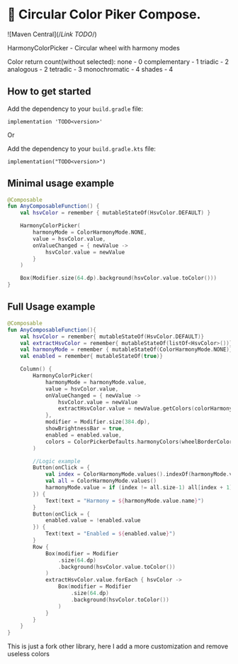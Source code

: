 #  🎨 Circular Color Piker Compose.

![Maven Central](/*Link TODO*/)

HarmonyColorPicker - Circular wheel with harmony modes

Color return count(without selected): 
none - 0
complementary - 1
triadic - 2
analogous - 2
tetradic - 3
monochromatic - 4
shades - 4

## How to get started

Add the dependency to your `build.gradle` file:
```
implementation 'TODO<version>'
```
Or

Add the dependency to your `build.gradle.kts` file:
```
implementation("TODO<version>")
```

## Minimal usage example

```kotlin
@Composable
fun AnyComposableFunction() {
    val hsvColor = remember { mutableStateOf(HsvColor.DEFAULT) }

    HarmonyColorPicker(
        harmonyMode = ColorHarmonyMode.NONE,
        value = hsvColor.value,
        onValueChanged = { newValue ->
            hsvColor.value = newValue
        }
    )

    Box(Modifier.size(64.dp).background(hsvColor.value.toColor()))
}
```

## Full Usage example

```kotlin
@Composable
fun AnyComposableFunction(){
    val hsvColor = remember{ mutableStateOf(HsvColor.DEFAULT)}
    val extractHsvColor = remember{ mutableStateOf(listOf<HsvColor>())}
    val harmonyMode = remember { mutableStateOf(ColorHarmonyMode.NONE)}
    val enabled = remember{ mutableStateOf(true)}

    Column() {
        HarmonyColorPicker(
            harmonyMode = harmonyMode.value,
            value = hsvColor.value,
            onValueChanged = { newValue ->
                hsvColor.value = newValue
                extractHsvColor.value = newValue.getColors(colorHarmonyMode = harmonyMode.value)
            },
            modifier = Modifier.size(384.dp),
            showBrightnessBar = true,
            enabled = enabled.value,
            colors = ColorPickerDefaults.harmonyColors(wheelBorderColor = Color.Black)
        )

        //Logic example
        Button(onClick = {
            val index = ColorHarmonyMode.values().indexOf(harmonyMode.value)
            val all = ColorHarmonyMode.values()
            harmonyMode.value = if (index != all.size-1) all[index + 1] else all[0]
        }) {
            Text(text = "Harmony = ${harmonyMode.value.name}")
        }
        Button(onClick = {
            enabled.value = !enabled.value
        }) {
            Text(text = "Enabled = ${enabled.value}")
        }
        Row {
            Box(modifier = Modifier
                .size(64.dp)
                .background(hsvColor.value.toColor())
            )
            extractHsvColor.value.forEach { hsvColor ->
                Box(modifier = Modifier
                    .size(64.dp)
                    .background(hsvColor.toColor())
                )
            }
        }
    }
}
```

This is just a fork other library, here I add a more customization and remove useless colors
